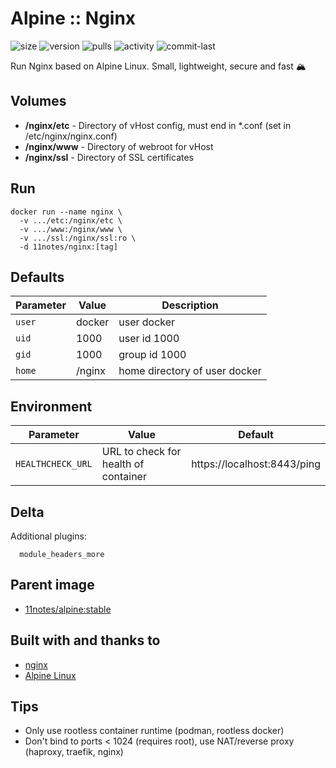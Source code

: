 # Alpine :: Nginx
![size](https://img.shields.io/docker/image-size/11notes/nginx/1.24.0?color=0eb305) ![version](https://img.shields.io/docker/v/11notes/nginx?color=eb7a09) ![pulls](https://img.shields.io/docker/pulls/11notes/nginx?color=2b75d6) ![activity](https://img.shields.io/github/commit-activity/m/11notes/docker-nginx?color=c91cb8) ![commit-last](https://img.shields.io/github/last-commit/11notes/docker-nginx?color=c91cb8)

Run Nginx based on Alpine Linux. Small, lightweight, secure and fast 🏔️

## Volumes
* **/nginx/etc** - Directory of vHost config, must end in *.conf (set in /etc/nginx/nginx.conf)
* **/nginx/www** - Directory of webroot for vHost
* **/nginx/ssl** - Directory of SSL certificates

## Run
```shell
docker run --name nginx \
  -v .../etc:/nginx/etc \
  -v .../www:/nginx/www \
  -v .../ssl:/nginx/ssl:ro \
  -d 11notes/nginx:[tag]
```

## Defaults
| Parameter | Value | Description |
| --- | --- | --- |
| `user` | docker | user docker |
| `uid` | 1000 | user id 1000 |
| `gid` | 1000 | group id 1000 |
| `home` | /nginx | home directory of user docker |

## Environment
| Parameter | Value | Default |
| --- | --- | --- |
| `HEALTHCHECK_URL` | URL to check for health of container | https://localhost:8443/ping |

## Delta
Additional plugins:

```shell
  module_headers_more
```

## Parent image
* [11notes/alpine:stable](https://github.com/11notes/docker-alpine)

## Built with and thanks to
* [nginx](https://nginx.org)
* [Alpine Linux](https://alpinelinux.org)

## Tips
* Only use rootless container runtime (podman, rootless docker)
* Don't bind to ports < 1024 (requires root), use NAT/reverse proxy (haproxy, traefik, nginx)